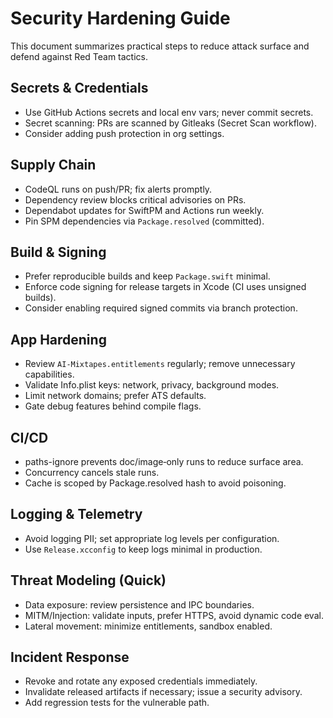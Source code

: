 # Security Hardening Guide

This document summarizes practical steps to reduce attack surface and defend against Red Team tactics.

## Secrets & Credentials
- Use GitHub Actions secrets and local env vars; never commit secrets.
- Secret scanning: PRs are scanned by Gitleaks (Secret Scan workflow).
- Consider adding push protection in org settings.

## Supply Chain
- CodeQL runs on push/PR; fix alerts promptly.
- Dependency review blocks critical advisories on PRs.
- Dependabot updates for SwiftPM and Actions run weekly.
- Pin SPM dependencies via `Package.resolved` (committed).

## Build & Signing
- Prefer reproducible builds and keep `Package.swift` minimal.
- Enforce code signing for release targets in Xcode (CI uses unsigned builds).
- Consider enabling required signed commits via branch protection.

## App Hardening
- Review `AI-Mixtapes.entitlements` regularly; remove unnecessary capabilities.
- Validate Info.plist keys: network, privacy, background modes.
- Limit network domains; prefer ATS defaults.
- Gate debug features behind compile flags.

## CI/CD
- paths-ignore prevents doc/image‑only runs to reduce surface area.
- Concurrency cancels stale runs.
- Cache is scoped by Package.resolved hash to avoid poisoning.

## Logging & Telemetry
- Avoid logging PII; set appropriate log levels per configuration.
- Use `Release.xcconfig` to keep logs minimal in production.

## Threat Modeling (Quick)
- Data exposure: review persistence and IPC boundaries.
- MITM/Injection: validate inputs, prefer HTTPS, avoid dynamic code eval.
- Lateral movement: minimize entitlements, sandbox enabled.

## Incident Response
- Revoke and rotate any exposed credentials immediately.
- Invalidate released artifacts if necessary; issue a security advisory.
- Add regression tests for the vulnerable path.
